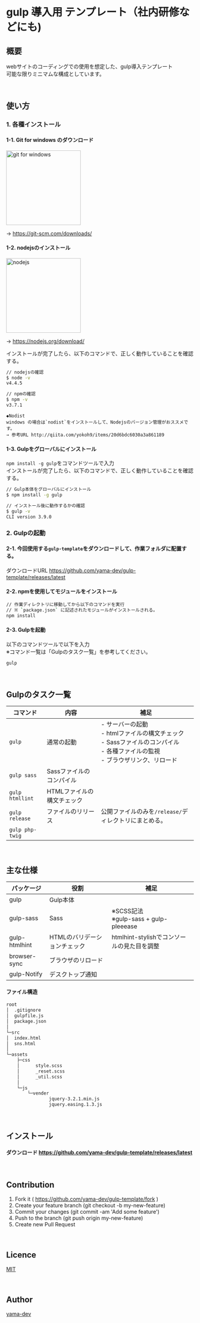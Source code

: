 # gulp 導入用 テンプレート（社内研修などにも)

## 概要

webサイトのコーディングでの使用を想定した、gulp導入テンプレート  
可能な限りミニマムな構成としています。  

<br>

## 使い方

### 1. 各種インストール

#### 1-1. Git for windows のダウンロード  

<img src="https://git-for-windows.github.io/img/git_logo.png" width="200" alt="git for windows">  

→ https://git-scm.com/downloads/  

#### 1-2. nodejsのインストール  

<img src="https://nodejs.org/static/images/logo.svg" width="200" alt="nodejs">  

→ https://nodejs.org/download/  

インストールが完了したら、以下のコマンドで、正しく動作していることを確認する。  

``` bash
// nodejsの確認
$ node -v
v4.4.5

// npmの確認
$ npm -v
v3.7.1
```

``` text
◆Nodist
windows の場合は`nodist`をインストールして、Nodejsのバージョン管理がおススメです。
→ 参考URL http://qiita.com/yokoh9/items/20d6bdc6030a3a861189  
```

#### 1-3. Gulpをグローバルにインストール  

`npm install -g gulp`をコマンドツールで入力  
インストールが完了したら、以下のコマンドで、正しく動作していることを確認する。  

``` bash
// Gulp本体をグローバルにインストール
$ npm install -g gulp

// インストール後に動作するかの確認
$ gulp -v
CLI version 3.9.0
```

### 2. Gulpの起動

#### 2-1. 今回使用する`gulp-template`をダウンロードして、作業フォルダに配置する。  

ダウンロードURL https://github.com/yama-dev/gulp-template/releases/latest  

#### 2-2. npmを使用してモジュールをインストール  


``` bash
// 作業ディレクトリに移動してから以下のコマンドを実行
// ※ `package.json` に記述されたモジュールがインストールされる。  
npm install
```

#### 2-3. Gulpを起動  

以下のコマンドツールで以下を入力  
※コマンド一覧は「Gulpのタスク一覧」を参考してください。  

``` bash
gulp
```

<br>

## Gulpのタスク一覧

| コマンド | 内容 | 補足 | 
| --- | --- | --- | 
| `gulp`          | 通常の起動                 | - サーバーの起動<br> - htmlファイルの構文チェック <br>- Sassファイルのコンパイル <br>- 各種ファイルの監視 <br>- ブラウザリンク、リロード | 
| `gulp sass`     | Sassファイルのコンパイル   |                                                                                                                                          | 
| `gulp htmllint` | HTMLファイルの構文チェック |                                                                                                                                          | 
| `gulp release`  | ファイルのリリース         | 公開ファイルのみを`/release/`ディレクトリにまとめる。                                                                                    | 
| `gulp php-twig` |                            |                                                                                                                                          | 

<br>

## 主な仕様

| パッケージ | 役割 | 補足 | 
| --- | --- | --- | 
| gulp          | Gulp本体                     |                                            | 
| gulp-sass     | Sass                         | ※SCSS記法<br>※gulp-sass + gulp-pleeease  | 
| gulp-htmlhint | HTMLのバリデーションチェック | htmlhint-stylishでコンソールの見た目を調整 | 
| browser-sync  | ブラウザのリロード           |                                            | 
| gulp-Notify   | デスクトップ通知             |                                            | 

#### ファイル構造
  ```html
  root  
  │  .gitignore
  │  gulpfile.js
  │  package.json
  │
  └─src
  │  index.html
  │  sns.html
  │
  └─assets
      ├─css
      │      style.scss
      │      _reset.scss
      │      _util.scss
      │
      └─js
          └─vender
                  jquery-3.2.1.min.js
                  jquery.easing.1.3.js
  ```

<br>

## インストール

#### ダウンロード https://github.com/yama-dev/gulp-template/releases/latest  

<br>

## Contribution

1. Fork it ( https://github.com/yama-dev/gulp-template/fork )
2. Create your feature branch (git checkout -b my-new-feature)
3. Commit your changes (git commit -am 'Add some feature')
4. Push to the branch (git push origin my-new-feature)
5. Create new Pull Request

<br>

## Licence

[MIT](https://github.com/tcnksm/tool/blob/master/LICENCE)

<br>

## Author

[yama-dev](https://github.com/yama-dev)
